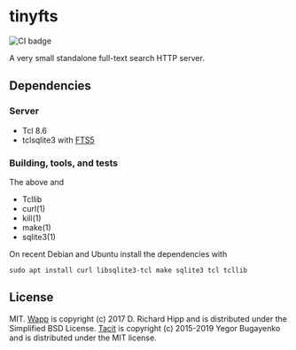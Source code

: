 # tinyfts

![CI badge](https://github.com/dbohdan/tinyfts/workflows/CI/badge.svg)

A very small standalone full-text search HTTP server.

## Dependencies

### Server

* Tcl 8.6
* tclsqlite3 with [FTS5](https://sqlite.org/fts5.html)

### Building, tools, and tests

The above and
* Tcllib
* curl(1)
* kill(1)
* make(1)
* sqlite3(1)

On recent Debian and Ubuntu install the dependencies with

```none
sudo apt install curl libsqlite3-tcl make sqlite3 tcl tcllib
```

## License

MIT.  [Wapp](https://wapp.tcl.tk/) is copyright (c) 2017 D. Richard Hipp and is
distributed under the Simplified BSD License.
[Tacit](https://github.com/yegor256/tacit) is copyright (c) 2015-2019
Yegor Bugayenko and is distributed under the MIT license.
